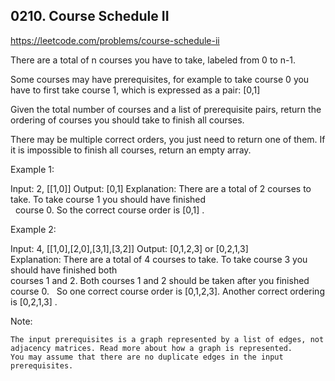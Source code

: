 ## 0210. Course Schedule II

https://leetcode.com/problems/course-schedule-ii

There are a total of n courses you have to take, labeled from 0 to n-1.

Some courses may have prerequisites, for example to take course 0 you have to first take course 1, which is expressed as a pair: [0,1]

Given the total number of courses and a list of prerequisite pairs, return the ordering of courses you should take to finish all courses.

There may be multiple correct orders, you just need to return one of them. If it is impossible to finish all courses, return an empty array.

Example 1:

Input: 2, [[1,0]]
Output: [0,1]
Explanation: There are a total of 2 courses to take. To take course 1 you should have finished  
  course 0. So the correct course order is [0,1] .

Example 2:

Input: 4, [[1,0],[2,0],[3,1],[3,2]]
Output: [0,1,2,3] or [0,2,1,3]
Explanation: There are a total of 4 courses to take. To take course 3 you should have finished both  
 courses 1 and 2. Both courses 1 and 2 should be taken after you finished course 0.
  So one correct course order is [0,1,2,3]. Another correct ordering is [0,2,1,3] .

Note:

    The input prerequisites is a graph represented by a list of edges, not adjacency matrices. Read more about how a graph is represented.
    You may assume that there are no duplicate edges in the input prerequisites.
